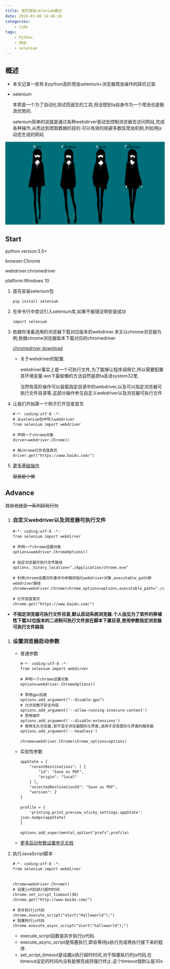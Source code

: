 ```yaml
---
title: 高阶爬虫selenium摘记
date: 2019-03-08 14:46:18
categories:
    - Code
tags:
    - Python
    - 爬虫
    - selenium
---
```

## 概述

* 本文记录一些有关python高阶爬虫selenium+浏览器爬虫操作的踩坑记录.
* selenium

    本质是一个为了自动化测试而诞生的工具,但没想到ta自身作为一个爬虫也是极具优势的.
    
    selenium简单的说就是通过各种webdirver驱动去控制浏览器去访问网站,完成各种操作,从而达到爬取数据的目的.可以有效的规避多数反爬虫机制,列如用js动态生成的网站

![](selenium.jpeg)
<!--more-->

## Start

python version:3.5+

browser:Chrome

webdriver:chromedriver

platform:Windows 10

1. 首先安装selenium包
    ```
    pip install selenium
    ```

2. 在命令行中尝试引入selenium库,如果不报错证明安装成功
   ```
   import selenium
   ```

3. 依据你准备选用的浏览器下载对应版本的webdriver.本文以chrome浏览器为例,依据chrome浏览器版本下载对应的chromedriver


   [chromedriver download](https://npm.taobao.org/mirrors/chromedriver)

   * 关于webdriver的配置.

        webdriver事实上是一个可执行文件,为了能够让程序调用它,所以需要配置其环境变量.win下最偷懒的方法自然是把ta丢进system32里.

        当然有高阶操作可以装载指定目录中的webdriver,以及可以指定浏览器可执行文件目录等,这部分操作参见自定义webdriver以及浏览器可执行文件
4. 让我们开始第一个例子打开百度首页
   ```
   #-*- coding:utf-8 -*-
   # 从selenium包中导入webdriver
   from selenium import webdriver   

   # 声明一个chrome对象
   dirver=webdriver.Chrome()            

   # 用chrome打开百度首页
   driver.get("https://www.baidu.com/") 
   ```

5. [更多基础操作](https://blog.csdn.net/yj1556492839/article/details/79671008)
    
    ~~容我偷个懒~~

## Advance
~~其实也就是一系列踩坑行为~~

1. ### 自定义webdriver以及浏览器可执行文件
    ```
    #-*- coding:utf-8 -*-
    from selenium import webdirver
    
    # 声明一个chrome设置对象
    options=webdriver.ChromeOptions()

    # 指定浏览器可执行文件路径
    options._binary_location="./Application/chrome.exe"

    # 利用chrome设置对形象作为参数初始化webdriver对象,executable_path即webdriver路径
    chrome=webdriver.Chrome(chrome_options=options,executable_path="./chromedriver.exe")

    # 打开百度首页
    chrome.get("https://www.baidu.com/")

    ```
 
* **不指定浏览器可执行文件目录,默认启动系统浏览器.个人拙见为了软件的移植性下载32位版本的二进制可执行文件放在脚本下属目录,使用参数指定浏览器可执行文件路径**
1. ### 设置浏览器启动参数
   
   * 普通参数
   
        ```
        #-*- coding:utf-8 -*-
        from selenium import webdirver
        
        # 声明一个chrome设置对象
        options=webdriver.ChromeOptions()

        # 禁用gpu加速
        options.add_argument("--disable-gpu")
        # 允许加载不安全内容
        options.add_argument('--allow-running-insecure-content')
        # 禁用插件
        options.add_argument('--disable-extensions')
        # 使用无头浏览器,即不显示浏览器图形化界面,适用于没有图形化界面的服务器
        options.add_argument('--headless')

        chrome=webdriver.Chrome(chrome_options=options)
        ```
    * 实验性参数
        ```
        appState = { 
            "recentDestinations": [ { 
                "id": "Save as PDF", 
                "origin": "local" 
            } ], 
            "selectedDestinationId": "Save as PDF", 
            "version": 2
        } 

        profile = {
            'printing.print_preview_sticky_settings.appState': json.dumps(appState)
        } 
        
        options.add_experimental_option("prefs",profile)

        ```
    * [更多启动参数设置参见文档](https://peter.sh/experiments/chromium-command-line-switches/)

1. 执行JavaScript脚本
    ```
    #-*- coding:utf-8 -*-
    from selenium import webdirver


    chrome=webdriver.Chrome()
    # 设置js代码执行超时时间
    chrome.set_script_timeout(30)
    chrome.get("http://www.baidu.com/")
    
    # 异步执行js代码
    chrome.execute_script("alert("Halloworld");")
    # 阻塞执行js代码
    chrome.execute_async_script("alert("halloworld");")
    ```
    * execute_script函数是异步执行js代码.
    * execute_async_script是阻塞执行,即会等待js执行完成再执行接下来的程序.
    * set_script_timeout是设置js执行超时时间,对于阻塞执行的js代码,在timeout设定的时间内没有能够完成将强行终止.这个timeout值默认是30s
  
